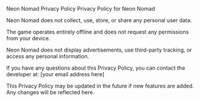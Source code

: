 Neon Nomad Privacy Policy
Privacy Policy for Neon Nomad

Neon Nomad does not collect, use, store, or share any personal user data.

The game operates entirely offline and does not request any permissions from your device.

Neon Nomad does not display advertisements, use third-party tracking, or access any personal information.

If you have any questions about this Privacy Policy, you can contact the developer at:
[your email address here]

This Privacy Policy may be updated in the future if new features are added. Any changes will be reflected here.

